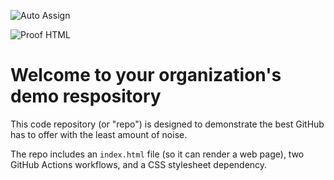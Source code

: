 ![Auto Assign](https://github.com/kpi-cst/demo-repository/actions/workflows/auto-assign.yml/badge.svg)

![Proof HTML](https://github.com/kpi-cst/demo-repository/actions/workflows/proof-html.yml/badge.svg)

# Welcome to your organization's demo respository
This code repository (or "repo") is designed to demonstrate the best GitHub has to offer with the least amount of noise.

The repo includes an `index.html` file (so it can render a web page), two GitHub Actions workflows, and a CSS stylesheet dependency.
